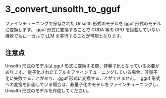 # 3_convert_unsolth_to_gguf

ファインチューニングで保存された Unsolth 形式のモデルを gguf 形式のモデルに変換します。
gguf 形式に変換することで CUDA 等の GPU を搭載していない機器でもローカルで LLM を実行することが可能となります。

## 注意点

Unsolth 形式のモデルは.gguf 形式に変換する際、非量子化となっている必要があります。
量子化されたモデルをファインチューニングしている場合、非量子化に失敗することがあり、.gguf 形式に変換することができません。
.gguf 形式への変換を計画している場合は、非量子化のモデルをファインチューニングし、Unsolth 形式のモデルを作成してください。
